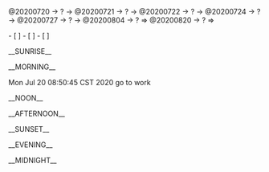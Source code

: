 <link rel="stylesheet"  type="text/css" href="s-activity.css"/>
<p class="todo">@20200720 → ? → @20200721 → ? → @20200722 → ? → @20200724 → ? → @20200727 → ? → @20200804 → ? ⇒ @20200820 → ? ⇒ </p>
- [ ]  
- [ ]  
- [ ]  

<p class="tb">__SUNRISE__</p>
<p class="tb">__MORNING__</p>
<p class="ac">Mon Jul 20 08:50:45 CST 2020 go to work</p>
<p class="tb">__NOON__</p>
<p class="tb">__AFTERNOON__</p>
<p class="tb">__SUNSET__</p>
<p class="tb">__EVENING__</p>
<p class="tb">__MIDNIGHT__</p>
